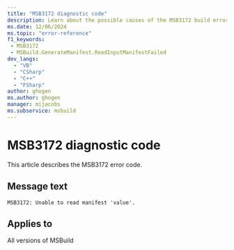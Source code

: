 ```yaml
---
title: "MSB3172 diagnostic code"
description: Learn about the possible causes of the MSB3172 build error, and get troubleshooting tips.
ms.date: 12/06/2024
ms.topic: "error-reference"
f1_keywords:
 - MSB3172
 - MSBuild.GenerateManifest.ReadInputManifestFailed
dev_langs:
  - "VB"
  - "CSharp"
  - "C++"
  - "FSharp"
author: ghogen
ms.author: ghogen
manager: mijacobs
ms.subservice: msbuild
---
```


# MSB3172 diagnostic code

<!-- :::ErrorDefinitionDescription::: -->
<!-- :::editable-content name="introDescription"::: -->
This article describes the MSB3172 error code.
<!-- :::editable-content-end::: -->

## Message text

`MSB3172: Unable to read manifest 'value'.`

<!-- :::editable-content name="postOutputDescription"::: -->
<!--
{StrBegin="MSB3172: "}
-->
<!-- :::editable-content-end::: -->
<!-- :::ErrorDefinitionDescription-end::: -->

## Applies to

All versions of MSBuild
